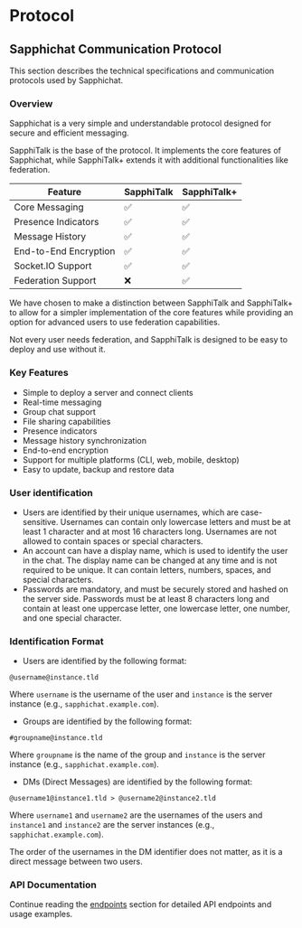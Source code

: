 # Protocol

## Sapphichat Communication Protocol

This section describes the technical specifications and communication protocols used by Sapphichat.

### Overview
Sapphichat is a very simple and understandable protocol designed for secure and efficient messaging.

SapphiTalk is the base of the protocol. It implements the core features of Sapphichat, while SapphiTalk+ extends it with additional functionalities like federation.

| Feature                | SapphiTalk | SapphiTalk+ |
|------------------------|------------|-------------|
| Core Messaging         | ✅         | ✅          |
| Presence Indicators    | ✅         | ✅          |
| Message History        | ✅         | ✅          |
| End-to-End Encryption  | ✅         | ✅          |
| Socket.IO Support      | ✅         | ✅          |
| Federation Support     | ❌         | ✅          |

We have chosen to make a distinction between SapphiTalk and SapphiTalk+ to allow for a simpler implementation of the core features while providing an option for advanced users to use federation capabilities.

Not every user needs federation, and SapphiTalk is designed to be easy to deploy and use without it.

### Key Features

- Simple to deploy a server and connect clients 
- Real-time messaging
- Group chat support
- File sharing capabilities
- Presence indicators
- Message history synchronization
- End-to-end encryption
- Support for multiple platforms (CLI, web, mobile, desktop)
- Easy to update, backup and restore data

### User identification

- Users are identified by their unique usernames, which are case-sensitive. Usernames can contain only lowercase letters and must be at least 1 character and at most 16 characters long. Usernames are not allowed to contain spaces or special characters.
- An account can have a display name, which is used to identify the user in the chat. The display name can be changed at any time and is not required to be unique. It can contain letters, numbers, spaces, and special characters.
- Passwords are mandatory, and must be securely stored and hashed on the server side. Passwords must be at least 8 characters long and contain at least one uppercase letter, one lowercase letter, one number, and one special character.

### Identification Format

- Users are identified by the following format:
```
@username@instance.tld
```
Where `username` is the username of the user and `instance` is the server instance (e.g., `sapphichat.example.com`).

- Groups are identified by the following format:
```
#groupname@instance.tld
```
Where `groupname` is the name of the group and `instance` is the server instance (e.g., `sapphichat.example.com`).

- DMs (Direct Messages) are identified by the following format:
```
@username1@instance1.tld > @username2@instance2.tld
```
Where `username1` and `username2` are the usernames of the users and `instance1` and `instance2` are the server instances (e.g., `sapphichat.example.com`).

The order of the usernames in the DM identifier does not matter, as it is a direct message between two users.

### API Documentation

Continue reading the [endpoints](./endpoints/index.md) section for detailed API endpoints and usage examples.